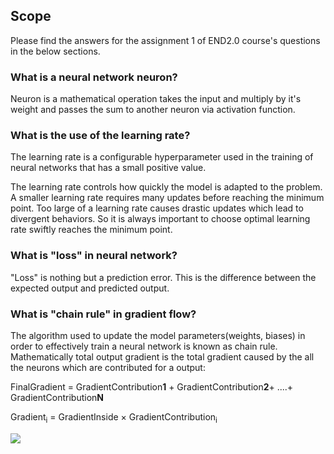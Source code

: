 ## Scope

Please find the answers for the assignment 1 of END2.0 course's questions in the below sections.

### What is a neural network neuron?
  Neuron is a mathematical operation takes the input and multiply by it's weight and passes the sum to another neuron via activation function.

### What is the use of the learning rate?
The learning rate is a configurable hyperparameter used in the training of neural networks that has a small positive value.

The learning rate controls how quickly the model is adapted to the problem. A smaller learning rate requires many updates before reaching the minimum point. Too large of a learning rate causes drastic updates which lead to divergent behaviors. So it is always important to choose optimal learning rate swiftly reaches the minimum point.

### What is "loss" in neural network?
  "Loss" is nothing but a prediction error. This is the difference between the expected output and predicted output.

### What is "chain rule" in gradient flow?
  The algorithm used to update the model parameters(weights, biases) in order to effectively train a neural network is known as chain rule.  
  Mathematically total output gradient is the total gradient caused by the all the neurons which are contributed for a output:  
    
  FinalGradient = GradientContribution**1** + GradientContribution**2**+ ....+ GradientContribution**N**
   
  Gradient<sub>i</sub> = GradientInside × GradientContribution<sub>i</sub> <!--∂Output∂wi=∂Contribution1∂wi×∂Output∂Contribution1 -->  
   
  <img align="center" src="https://render.githubusercontent.com/render/math?math=\frac{\partial _{Output}}{\partial _{w^i}} = \frac{\partial _{Contribution^i}}{\partial _{w^i}}    X \frac{\partial _{Output}}{\partial _{Contribution^i}} ">
   
